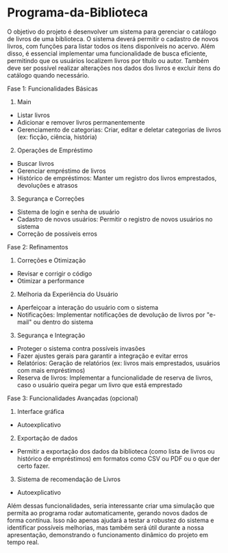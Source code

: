 # Programa-da-Biblioteca
O objetivo do projeto é desenvolver um sistema para gerenciar o catálogo de livros de uma biblioteca. O sistema deverá permitir o cadastro de novos livros, com funções para listar todos os itens disponíveis no acervo. Além disso, é essencial implementar uma funcionalidade de busca eficiente, permitindo que os usuários localizem livros por título ou autor. Também deve ser possível realizar alterações nos dados dos livros e excluir itens do catálogo quando necessário.

Fase 1: Funcionalidades Básicas


1. Main

- Listar livros
- Adicionar e remover livros permanentemente
- Gerenciamento de categorias: Criar, editar e deletar categorias de livros (ex: ficção, ciência, história)

2. Operações de Empréstimo

- Buscar livros
- Gerenciar empréstimo de livros
- Histórico de empréstimos: Manter um registro dos livros emprestados, devoluções e atrasos

3. Segurança e Correções

- Sistema de login e senha de usuário
- Cadastro de novos usuários: Permitir o registro de novos usuários no sistema
- Correção de possíveis erros


Fase 2: Refinamentos


1. Correções e Otimização

- Revisar e corrigir o código
- Otimizar a performance

2. Melhoria da Experiência do Usuário

- Aperfeiçoar a interação do usuário com o sistema
- Notificações: Implementar notificações de devolução de livros por "e-mail" ou dentro do sistema

3. Segurança e Integração

- Proteger o sistema contra possíveis invasões
- Fazer ajustes gerais para garantir a integração e evitar erros
- Relatórios: Geração de relatórios (ex: livros mais emprestados, usuários com mais empréstimos)
- Reserva de livros: Implementar a funcionalidade de reserva de livros, caso o usuário queira pegar um livro que está emprestado


Fase 3: Funcionalidades Avançadas (opcional)


1. Interface gráfica

- Autoexplicativo

2. Exportação de dados

- Permitir a exportação dos dados da biblioteca (como lista de livros ou histórico de empréstimos) em formatos como CSV ou PDF ou o que der certo fazer.

3. Sistema de recomendação de Livros

- Autoexplicativo



Além dessas funcionalidades, seria interessante criar uma simulação que permita ao programa rodar automaticamente, gerando novos dados de forma contínua. Isso não apenas ajudará a testar a robustez do sistema e identificar possíveis melhorias, mas também será útil durante a nossa apresentação, demonstrando o funcionamento dinâmico do projeto em tempo real.
